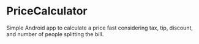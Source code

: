 # PriceCalculator
Simple Android app to calculate a price fast considering tax, tip, discount, and number of people splitting the bill.
